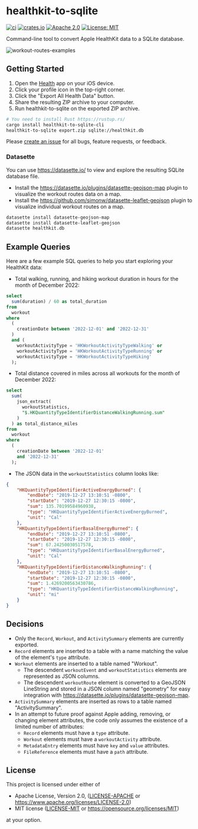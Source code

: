 # healthkit-to-sqlite

[![ci](https://github.com/jshrake/healthkit-to-sqlite/actions/workflows/ci.yml/badge.svg)](https://github.com/jshrake/healthkit-to-sqlite/actions)
[![crates.io](https://img.shields.io/crates/v/healthkit-to-sqlite-cli.svg)](https://crates.io/crates/healthkit-to-sqlite-cli)
[![Apache 2.0](https://img.shields.io/badge/License-Apache_2.0-blue.svg)](https://opensource.org/licenses/Apache-2.0)
[![License: MIT](https://img.shields.io/badge/License-MIT-blue.svg)](https://opensource.org/licenses/MIT)

Command-line tool to convert Apple HealthKit data to a SQLite database.

![workout-routes-examples](/workout-routes-example.webp)

## Getting Started

1. Open the [Health](https://www.apple.com/ios/health/) app on your iOS device.
2. Click your profile icon in the top-right corner.
3. Click the "Export All Health Data" button.
4. Share the resulting ZIP archive to your computer.
5. Run healthkit-to-sqlite on the exported ZIP archive.

```bash
# You need to install Rust https://rustup.rs/
cargo install healthkit-to-sqlite-cli
healthkit-to-sqlite export.zip sqlite://healthkit.db
```

Please [create an issue](https://github.com/jshrake/healthkit-to-sqlite/issues/new/choose) for all bugs, feature requests, or feedback.

### Datasette

You can use <https://datasette.io/> to view and explore the resulting SQLite database file. 

- Install the <https://datasette.io/plugins/datasette-geojson-map> plugin to visualize the workout routes data on a map.
- Install the <https://github.com/simonw/datasette-leaflet-geojson> plugin to visualize individual workout routes on a map.

```bash
datasette install datasette-geojson-map
datasette install datasette-leaflet-geojson
datasette healthkit.db
```

## Example Queries

Here are a few example SQL queries to help you start exploring your HealthKit data:

* Total walking, running, and hiking workout duration in hours for the month of December 2022:

```sql
select
  sum(duration) / 60 as total_duration
from
  workout
where
  (
    creationDate between '2022-12-01' and '2022-12-31'
  )
  and (
    workoutActivityType = 'HKWorkoutActivityTypeWalking' or
    workoutActivityType = 'HKWorkoutActivityTypeRunning' or
    workoutActivityType = 'HKWorkoutActivityTypeHiking'
  );
```

* Total distance covered in miles across all workouts for the month of December 2022:

```sql
select
  sum(
    json_extract(
      workoutStatistics,
      "$.HKQuantityTypeIdentifierDistanceWalkingRunning.sum"
    )
  ) as total_distance_miles
from
  workout
where
  (
    creationDate between '2022-12-01'
    and '2022-12-31'
  );
```

* The JSON data in the `workoutStatistics` column looks like:

```json
{
    "HKQuantityTypeIdentifierActiveEnergyBurned": {
        "endDate": "2019-12-27 13:10:51 -0800",
        "startDate": "2019-12-27 12:30:15 -0800",
        "sum": 135.70199584960938,
        "type": "HKQuantityTypeIdentifierActiveEnergyBurned",
        "unit": "Cal"
    },
    "HKQuantityTypeIdentifierBasalEnergyBurned": {
        "endDate": "2019-12-27 13:10:51 -0800",
        "startDate": "2019-12-27 12:30:15 -0800",
        "sum": 67.24250030517578,
        "type": "HKQuantityTypeIdentifierBasalEnergyBurned",
        "unit": "Cal"
    },
    "HKQuantityTypeIdentifierDistanceWalkingRunning": {
        "endDate": "2019-12-27 13:10:51 -0800",
        "startDate": "2019-12-27 12:30:15 -0800",
        "sum": 1.4269200563430786,
        "type": "HKQuantityTypeIdentifierDistanceWalkingRunning",
        "unit": "mi"
    }
}
```

## Decisions

* Only the `Record`, `Workout`, and `ActivitySummary` elements are currently exported.
* `Record` elements are inserted to a table with a name matching the value of the element's `type` attribute.
* `Workout` elements are inserted to a table named "Workout".
  * The descendent `workoutEvent` and `workoutStatistics` elements are represented as JSON columns.
  * The descendent `workoutRoute` element is converted to a GeoJSON LineString and stored in a JSON column named "geometry" for easy integration with <https://datasette.io/plugins/datasette-geojson-map>.
* `ActivitySummary` elements are inserted as rows to a table named "ActivitySummary".
* In an attempt to future proof against Apple adding, removing, or changing element attributes, the code only assumes the existence of a limited number of attributes:
  * `Record` elements must have a `type` attribute.
  * `Workout` elements must have a `workoutActivity` attribute.
  * `MetadataEntry` elements must have `key` and `value` attributes.
  * `FileReference` elements must have a `path` attribute.

## License

This project is licensed under either of

* Apache License, Version 2.0, ([LICENSE-APACHE](/LICENSE-APACHE) or <https://www.apache.org/licenses/LICENSE-2.0>)
* MIT license ([LICENSE-MIT](/LICENSE-MIT) or <https://opensource.org/licenses/MIT>)

at your option.
